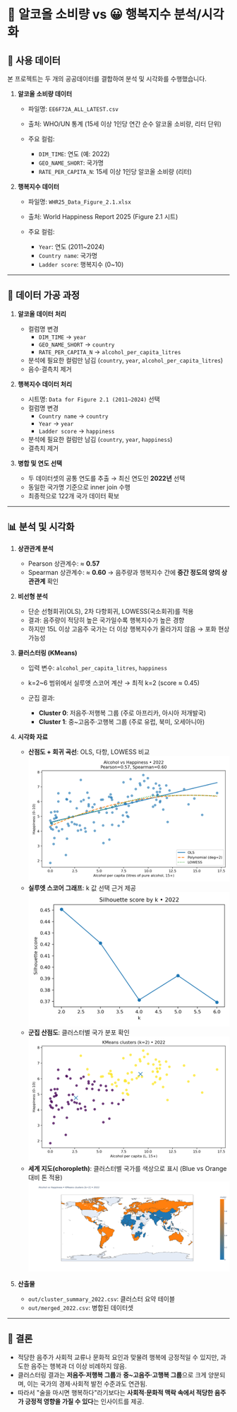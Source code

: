 # 🍺 알코올 소비량 vs 😀 행복지수 분석/시각화

## 📂 사용 데이터

본 프로젝트는 두 개의 공공데이터를 결합하여 분석 및 시각화를 수행했습니다.

1. **알코올 소비량 데이터**

   * 파일명: `EE6F72A_ALL_LATEST.csv`
   * 출처: WHO/UN 통계 (15세 이상 1인당 연간 순수 알코올 소비량, 리터 단위)
   * 주요 컬럼:

     * `DIM_TIME`: 연도 (예: 2022)
     * `GEO_NAME_SHORT`: 국가명
     * `RATE_PER_CAPITA_N`: 15세 이상 1인당 알코올 소비량 (리터)

2. **행복지수 데이터**

   * 파일명: `WHR25_Data_Figure_2.1.xlsx`
   * 출처: World Happiness Report 2025 (Figure 2.1 시트)
   * 주요 컬럼:

     * `Year`: 연도 (2011\~2024)
     * `Country name`: 국가명
     * `Ladder score`: 행복지수 (0\~10)

---

## 🔄 데이터 가공 과정

1. **알코올 데이터 처리**

   * 컬럼명 변경
        - `DIM_TIME` → `year`
        - `GEO_NAME_SHORT` → `country`
        - `RATE_PER_CAPITA_N` → `alcohol_per_capita_litres`
   * 분석에 필요한 컬럼만 남김 (`country`, `year`, `alcohol_per_capita_litres`)
   * 음수·결측치 제거

2. **행복지수 데이터 처리**

   * 시트명: `Data for Figure 2.1 (2011–2024)` 선택
   * 컬럼명 변경
        - `Country name` → `country`
        - `Year` → `year`
        - `Ladder score` → `happiness`
   * 분석에 필요한 컬럼만 남김 (`country`, `year`, `happiness`)
   * 결측치 제거

3. **병합 및 연도 선택**

   * 두 데이터셋의 공통 연도를 추출 → 최신 연도인 **2022년** 선택
   * 동일한 국가명 기준으로 inner join 수행
   * 최종적으로 122개 국가 데이터 확보

---

## 📊 분석 및 시각화

1. **상관관계 분석**

   * Pearson 상관계수: ≈ **0.57**
   * Spearman 상관계수: ≈ **0.60**
     → 음주량과 행복지수 간에 **중간 정도의 양의 상관관계** 확인

2. **비선형 분석**

   * 단순 선형회귀(OLS), 2차 다항회귀, LOWESS(국소회귀)를 적용
   * 결과: 음주량이 적당히 높은 국가일수록 행복지수가 높은 경향
   * 하지만 15L 이상 고음주 국가는 더 이상 행복지수가 올라가지 않음 → 포화 현상 가능성

3. **클러스터링 (KMeans)**

   * 입력 변수: `alcohol_per_capita_litres`, `happiness`
   * k=2\~6 범위에서 실루엣 스코어 계산 → 최적 k=2 (score ≈ 0.45)
   * 군집 결과:

     * **Cluster 0**: 저음주·저행복 그룹 (주로 아프리카, 아시아 저개발국)
     * **Cluster 1**: 중\~고음주·고행복 그룹 (주로 유럽, 북미, 오세아니아)

4. **시각화 자료**

   * **산점도 + 회귀 곡선**: OLS, 다항, LOWESS 비교
        ![non-linear analyze](out/scatter_fits_2022.png)
   * **실루엣 스코어 그래프**: k 값 선택 근거 제공
        ![silhouette score graph](out/k_silhouette_2022.png)
   * **군집 산점도**: 클러스터별 국가 분포 확인
        ![clusters scatter](out/clusters_scatter_2022.png)
   * **세계 지도(choropleth)**: 클러스터별 국가를 색상으로 표시 (Blue vs Orange 대비 톤 적용)
        ![clusters choropleth map](out/clusters_map_2022.png)

5. **산출물**
    * `out/cluster_summary_2022.csv`: 클러스터 요약 테이블
    * `out/merged_2022.csv`: 병합된 데이터셋
---

## 📌 결론

* 적당한 음주가 사회적 교류나 문화적 요인과 맞물려 행복에 긍정적일 수 있지만, 과도한 음주는 행복과 더 이상 비례하지 않음.
* 클러스터링 결과는 **저음주·저행복 그룹**과 **중\~고음주·고행복 그룹**으로 크게 양분되며, 이는 국가의 경제·사회적 발전 수준과도 연관됨.
* 따라서 "술을 마시면 행복하다"라기보다는 **사회적·문화적 맥락 속에서 적당한 음주가 긍정적 영향을 가질 수 있다**는 인사이트를 제공.